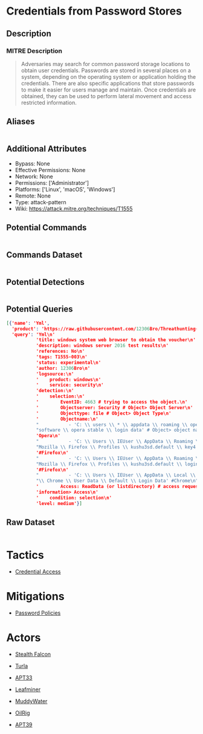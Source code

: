 
# Credentials from Password Stores

## Description

### MITRE Description

> Adversaries may search for common password storage locations to obtain user credentials. Passwords are stored in several places on a system, depending on the operating system or application holding the credentials. There are also specific applications that store passwords to make it easier for users manage and maintain. Once credentials are obtained, they can be used to perform lateral movement and access restricted information.

## Aliases

```

```

## Additional Attributes

* Bypass: None
* Effective Permissions: None
* Network: None
* Permissions: ['Administrator']
* Platforms: ['Linux', 'macOS', 'Windows']
* Remote: None
* Type: attack-pattern
* Wiki: https://attack.mitre.org/techniques/T1555

## Potential Commands

```

```

## Commands Dataset

```

```

## Potential Detections

```json

```

## Potential Queries

```json
[{'name': 'Yml',
  'product': 'https://raw.githubusercontent.com/12306Bro/Threathunting-book/master/{}',
  'query': 'Yml\n'
           'title: windows system web browser to obtain the voucher\n'
           'description: windows server 2016 test results\n'
           'references: No\n'
           'tags: T1555-003\n'
           'status: experimental\n'
           'author: 12306Bro\n'
           'logsource:\n'
           '    product: windows\n'
           '    service: security\n'
           'detection:\n'
           '    selection:\n'
           '        EventID: 4663 # trying to access the object.\n'
           '        Objectserver: Security # Object> Object Server\n'
           '        Objecttype: file # Object> Object Type\n'
           '        Objectname:\n'
           "           - 'C: \\ users \\ * \\ appdata \\ roaming \\ opera "
           "software \\ opera stable \\ login data' # Object> object name "
           'Opera\n'
           "           - 'C: \\ Users \\ IEUser \\ AppData \\ Roaming \\ "
           "Mozilla \\ Firefox \\ Profiles \\ kushu3sd.default \\ key4.db' "
           '#Firefox\n'
           "           - 'C: \\ Users \\ IEUser \\ AppData \\ Roaming \\ "
           "Mozilla \\ Firefox \\ Profiles \\ kushu3sd.default \\ logins.json' "
           '#Firefox\n'
           "           - 'C: \\ Users \\ IEUser \\ AppData \\ Local \\ Google "
           "\\ Chrome \\ User Data \\ Default \\ Login Data' #Chrome\n"
           '        Access: ReadData (or listdirectory) # access request '
           'information> Access\n'
           '    condition: selection\n'
           'level: medium'}]
```

## Raw Dataset

```json

```

# Tactics


* [Credential Access](../tactics/Credential-Access.md)


# Mitigations


* [Password Policies](../mitigations/Password-Policies.md)


# Actors


* [Stealth Falcon](../actors/Stealth-Falcon.md)

* [Turla](../actors/Turla.md)
    
* [APT33](../actors/APT33.md)
    
* [Leafminer](../actors/Leafminer.md)
    
* [MuddyWater](../actors/MuddyWater.md)
    
* [OilRig](../actors/OilRig.md)
    
* [APT39](../actors/APT39.md)
    
